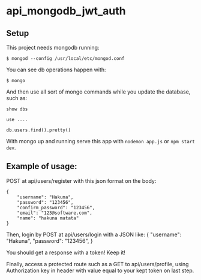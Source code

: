 # api_mongodb_jwt_auth

## Setup
This project needs mongodb running:
```
$ mongod --config /usr/local/etc/mongod.conf
```

You can see db operations happen with:
```
$ mongo
```

And then use all sort of mongo commands while you update the database, such as:
```
show dbs

use ....

db.users.find().pretty()

```

With mongo up and running serve this app with `nodemon app.js` or `npm start dev`.

## Example of usage:

POST at api/users/register with this json format on the body:
```
{
	"username": "Hakuna",
	"password": "123456",
	"confirm_password": "123456",
	"email": "123@software.com",
	"name": "hakuna matata"
}
```

Then, login by POST at api/users/login with a JSON like:
{
	"username": "Hakuna",
	"password": "123456",
}

You should get a response with a token! Keep it!

Finally, access a protected route such as a GET to api/users/profile, using Authorization key in header with value equal to your kept token on last step.


